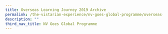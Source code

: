 ```yaml
---
title: Overseas Learning Journey 2019 Archive
permalink: /the-vistarian-experience/nv-goes-global-programme/overseas-learning-journey-2019-archive/
description: ""
third_nav_title: NV Goes Global Programme
---
```

